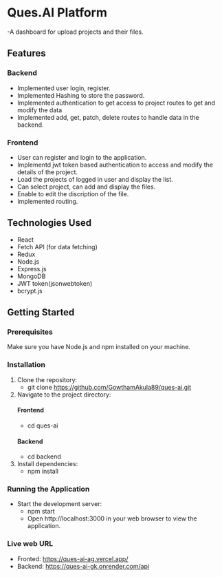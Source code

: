 # Ques.AI Platform
-A dashboard for upload projects and their files.
## Features

### Backend
- Implemented user login, register.
- Implemented Hashing to store the password.
- Implemented authentication to get access to project routes to get and modify the data
- Implemented add, get, patch, delete routes to handle data in the backend.
### Frontend
- User can register and login to the application.
- Implementd jwt token based authentication to access and modify the details of the project.
- Load the projects of logged in user and display the list.
- Can select project, can add and display the files.
- Enable to edit the discription of the file.
- Implemented routing.

## Technologies Used

- React
- Fetch API (for data fetching)
- Redux
- Node.js
- Express.js
- MongoDB
- JWT token(jsonwebtoken)
- bcrypt.js

## Getting Started

### Prerequisites

Make sure you have Node.js and npm installed on your machine.

### Installation

1. Clone the repository:
   - git clone https://github.com/GowthamAkula89/ques-ai.git
2. Navigate to the project directory:
    #### Frontend
    - cd ques-ai
    #### Backend
    - cd backend
3. Install dependencies:
    - npm install
### Running the Application
- Start the development server:
    - npm start
    - Open http://localhost:3000 in your web browser to view the application.


### Live web URL
- Fronted: https://ques-ai-ag.vercel.app/
- Backend: https://ques-ai-gk.onrender.com/api
